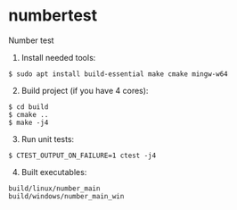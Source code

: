 # numbertest

Number test

1. Install needed tools:

```
$ sudo apt install build-essential make cmake mingw-w64
```

2. Build project (if you have 4 cores):

```
$ cd build
$ cmake ..
$ make -j4
```

3. Run unit tests:

```
$ CTEST_OUTPUT_ON_FAILURE=1 ctest -j4
```

4. Built executables:

```
build/linux/number_main
build/windows/number_main_win
```

